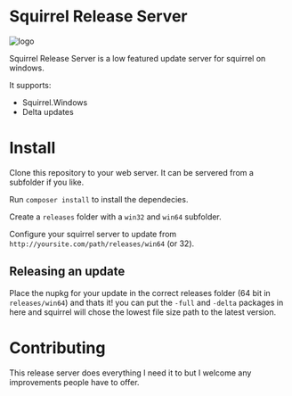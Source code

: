 # Squirrel Release Server

![logo](https://arcath.net/wp-content/uploads/2016/11/squirrel-release-server.png)

Squirrel Release Server is a low featured update server for squirrel on windows.

It supports:

 - Squirrel.Windows
 - Delta updates

# Install

Clone this repository to your web server. It can be servered from a subfolder if you like.

Run `composer install` to install the dependecies.

Create a `releases` folder with a `win32` and `win64` subfolder.

Configure your squirrel server to update from `http://yoursite.com/path/releases/win64` (or 32).

## Releasing an update

Place the nupkg for your update in the correct releases folder (64 bit in `releases/win64`) and thats it! you can put the `-full` and `-delta` packages in here and squirrel will chose the lowest file size path to the latest version.

# Contributing

This release server does everything I need it to but I welcome any improvements people have to offer.
